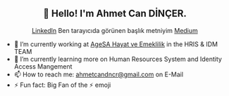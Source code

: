 <h2 align="center">👋 Hello! I'm Ahmet Can DİNÇER.</h2>
<p align="center">
  <a href="https://linkedin.com/ahmetcandincer">LinkedIn</a>
  Ben tarayıcıda görünen başlık metniyim
  <a href="https://medium.com/@ahmetcandincer">Medium</a>
</p>


- 🔭 I’m currently working at [AgeSA Hayat ve Emeklilik](https://agesa.com.tr) in the HRIS & IDM TEAM
- 🌱 I’m currently learning more on Human Resources System and Identity Access Mangement
- 📫 How to reach me: [ahmetcandncr@gmail.com](ahmetcandncr@gmail.com) on E-Mail
- ⚡ Fun fact: Big Fan of the :zap: emoji
